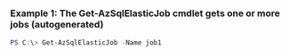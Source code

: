 ### Example 1: The Get-AzSqlElasticJob cmdlet gets one or more jobs (autogenerated)
```powershell
PS C:\> Get-AzSqlElasticJob -Name job1
```

